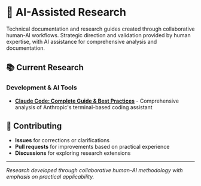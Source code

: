 # 🔬 AI-Assisted Research

Technical documentation and research guides created through collaborative human-AI workflows. Strategic direction and validation provided by human expertise, with AI assistance for comprehensive analysis and documentation.

## 📚 Current Research

### Development & AI Tools
- **[Claude Code: Complete Guide & Best Practices](./claude-code/)** - Comprehensive analysis of Anthropic's terminal-based coding assistant

## 🤝 Contributing

- **Issues** for corrections or clarifications
- **Pull requests** for improvements based on practical experience
- **Discussions** for exploring research extensions

---

*Research developed through collaborative human-AI methodology with emphasis on practical applicability.*
